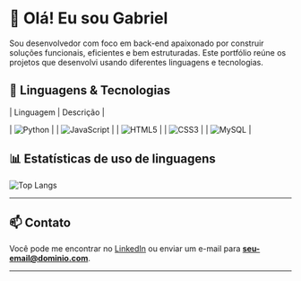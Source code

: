 # 👋 Olá! Eu sou Gabriel

Sou desenvolvedor com foco em back-end apaixonado por construir soluções funcionais, eficientes e bem estruturadas. Este portfólio reúne os projetos que desenvolvi usando diferentes linguagens e tecnologias.

## 🚀 Linguagens & Tecnologias

| Linguagem | Descrição | 

| ![Python](https://img.shields.io/badge/-Python-3776AB?style=flat&logo=python&logoColor=white) |
| ![JavaScript](https://img.shields.io/badge/-JavaScript-F7DF1E?style=flat&logo=javascript&logoColor=black) |
| ![HTML5](https://img.shields.io/badge/-HTML5-E34F26?style=flat&logo=html5&logoColor=white) | 
| ![CSS3](https://img.shields.io/badge/-CSS3-1572B6?style=flat&logo=css3&logoColor=white) |
| ![MySQL](https://img.shields.io/badge/-MySQL-4479A1?style=flat&logo=mysql&logoColor=white) | 

## 📊 Estatísticas de uso de linguagens

![Top Langs](https://github-readme-stats.vercel.app/api/top-langs/?username=gabrielh063&layout=compact&langs_count=8&theme=tokyonight)

---

## 📫 Contato

Você pode me encontrar no [LinkedIn](https://linkedin.com/in/seu-usuario) ou enviar um e-mail para **seu-email@dominio.com**.

---
